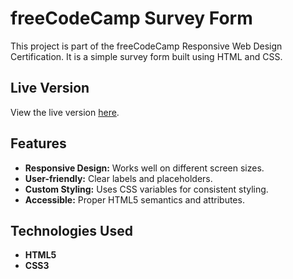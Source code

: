 # freeCodeCamp Survey Form

This project is part of the freeCodeCamp Responsive Web Design Certification. It is a simple survey form built using HTML and CSS.

## Live Version

View the live version [here](https://ahmedmahmoudmmd.github.io/freeCodeCamp-Certificationp1/).

## Features

- **Responsive Design:** Works well on different screen sizes.
- **User-friendly:** Clear labels and placeholders.
- **Custom Styling:** Uses CSS variables for consistent styling.
- **Accessible:** Proper HTML5 semantics and attributes.

## Technologies Used

- **HTML5**
- **CSS3**


